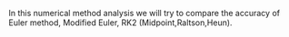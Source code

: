 In this numerical method analysis we will try to compare the accuracy of Euler method, Modified Euler, RK2 (Midpoint,Raltson,Heun).
